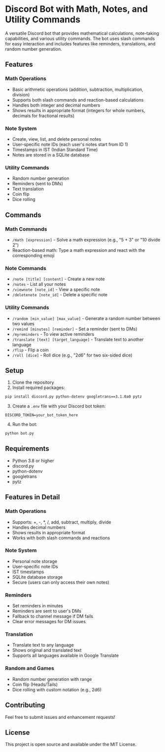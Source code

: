 # Discord Bot with Math, Notes, and Utility Commands

A versatile Discord bot that provides mathematical calculations, note-taking capabilities, and various utility commands. The bot uses slash commands for easy interaction and includes features like reminders, translations, and random number generation.

## Features

### Math Operations
- Basic arithmetic operations (addition, subtraction, multiplication, division)
- Supports both slash commands and reaction-based calculations
- Handles both integer and decimal numbers
- Shows results in appropriate format (integers for whole numbers, decimals for fractional results)

### Note System
- Create, view, list, and delete personal notes
- User-specific note IDs (each user's notes start from ID 1)
- Timestamps in IST (Indian Standard Time)
- Notes are stored in a SQLite database

### Utility Commands
- Random number generation
- Reminders (sent to DMs)
- Text translation
- Coin flip
- Dice rolling

## Commands

### Math Commands
- `/math [expression]` - Solve a math expression (e.g., "5 + 3" or "10 divide 2")
- Reaction-based math: Type a math expression and react with the corresponding emoji

### Note Commands
- `/note [title] [content]` - Create a new note
- `/notes` - List all your notes
- `/viewnote [note_id]` - View a specific note
- `/deletenote [note_id]` - Delete a specific note

### Utility Commands
- `/random [min_value] [max_value]` - Generate a random number between two values
- `/remind [minutes] [reminder]` - Set a reminder (sent to DMs)
- `/myreminders` - To view active reminders
- `/translate [text] [target_language]` - Translate text to another language
- `/flip` - Flip a coin
- `/roll [dice]` - Roll dice (e.g., "2d6" for two six-sided dice)

## Setup

1. Clone the repository
2. Install required packages:
```bash
pip install discord.py python-dotenv googletrans==3.1.0a0 pytz
```

3. Create a `.env` file with your Discord bot token:
```
DISCORD_TOKEN=your_bot_token_here
```

4. Run the bot:
```bash
python bot.py
```

## Requirements
- Python 3.8 or higher
- discord.py
- python-dotenv
- googletrans
- pytz

## Features in Detail

### Math Operations
- Supports: +, -, *, /, add, subtract, multiply, divide
- Handles decimal numbers
- Shows results in appropriate format
- Works with both slash commands and reactions

### Note System
- Personal note storage
- User-specific note IDs
- IST timestamps
- SQLite database storage
- Secure (users can only access their own notes)

### Reminders
- Set reminders in minutes
- Reminders are sent to user's DMs
- Fallback to channel message if DM fails
- Clear error messages for DM issues

### Translation
- Translate text to any language
- Shows original and translated text
- Supports all languages available in Google Translate

### Random and Games
- Random number generation with range
- Coin flip (Heads/Tails)
- Dice rolling with custom notation (e.g., 2d6)

## Contributing
Feel free to submit issues and enhancement requests!

## License
This project is open source and available under the MIT License.